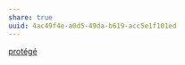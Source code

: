 ```yaml
---
share: true
uuid: 4ac49f4e-a0d5-49da-b619-acc5e1f101ed
---
```

[protégé](https://protege.stanford.edu/)
